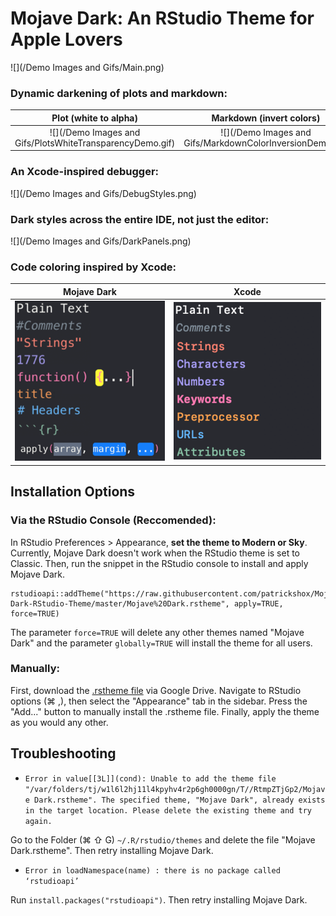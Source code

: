# Mojave Dark: An RStudio Theme for Apple Lovers

![](/Demo Images and Gifs/Main.png)

### Dynamic darkening of plots and markdown:

Plot (white to alpha)             |  Markdown (invert colors)
:-------------------------:|:-------------------------:
![](/Demo Images and Gifs/PlotsWhiteTransparencyDemo.gif)  |  ![](/Demo Images and Gifs/MarkdownColorInversionDemo.gif)

### An Xcode-inspired debugger:
![](/Demo Images and Gifs/DebugStyles.png)

### Dark styles across the entire IDE, not just the editor:
![](/Demo Images and Gifs/DarkPanels.png)

### Code coloring inspired by Xcode:

Mojave Dark              |  Xcode
:-------------------------:|:-------------------------:
<img src="/Demo Images and Gifs/Mojave Dark Fonts and Colors.png">   |  <img src="/Demo Images and Gifs/Xcode Fonts and Colors.png"> 

## Installation Options
### Via the RStudio Console (Reccomended):
In RStudio Preferences > Appearance, **set the theme to Modern or Sky**. Currently, Mojave Dark doesn't work when the RStudio theme is set to Classic. Then, run the snippet in the RStudio console to install and apply Mojave Dark.
```
rstudioapi::addTheme("https://raw.githubusercontent.com/patrickshox/Mojave-Dark-RStudio-Theme/master/Mojave%20Dark.rstheme", apply=TRUE, force=TRUE)
```
The parameter `force=TRUE` will delete any other themes named "Mojave Dark" and the parameter `globally=TRUE` will install the theme for all users.

### Manually:
First, download the [.rstheme file](https://drive.google.com/open?id=18A_Tb0vq4T_gmFtcvGoXzIlaMoUJNmvJ) via Google Drive. Navigate to RStudio options (&#8984; ,), then select the "Appearance" tab in the sidebar. Press the "Add..." button to manually install the .rstheme file. Finally, apply the theme as you would any other.

## Troubleshooting
- `Error in value[[3L]](cond): Unable to add the theme file "/var/folders/tj/w1l6l2hj11l4kpyhv4r2p6gh0000gn/T//RtmpZTjGp2/Mojave Dark.rstheme". The specified theme, "Mojave Dark", already exists in the target location. Please delete the existing theme and try again.`

Go to the Folder (&#8984; &#8679; G) `~/.R/rstudio/themes` and delete the file "Mojave Dark.rstheme". Then retry installing Mojave Dark.
- `Error in loadNamespace(name) : there is no package called ‘rstudioapi’`

Run `install.packages("rstudioapi")`. Then retry installing Mojave Dark. 

